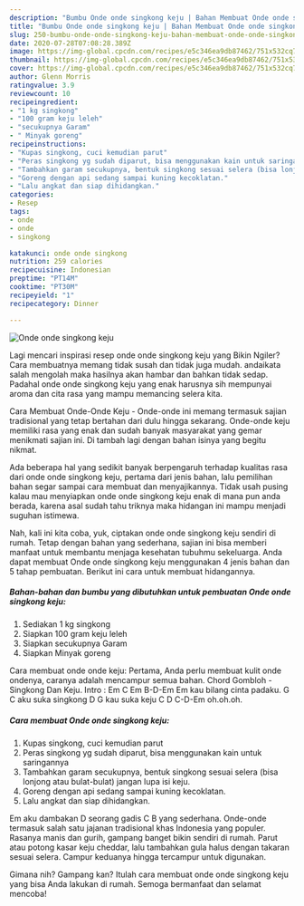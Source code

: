 ```yaml
---
description: "Bumbu Onde onde singkong keju | Bahan Membuat Onde onde singkong keju Yang Enak Banget"
title: "Bumbu Onde onde singkong keju | Bahan Membuat Onde onde singkong keju Yang Enak Banget"
slug: 250-bumbu-onde-onde-singkong-keju-bahan-membuat-onde-onde-singkong-keju-yang-enak-banget
date: 2020-07-28T07:08:28.389Z
image: https://img-global.cpcdn.com/recipes/e5c346ea9db87462/751x532cq70/onde-onde-singkong-keju-foto-resep-utama.jpg
thumbnail: https://img-global.cpcdn.com/recipes/e5c346ea9db87462/751x532cq70/onde-onde-singkong-keju-foto-resep-utama.jpg
cover: https://img-global.cpcdn.com/recipes/e5c346ea9db87462/751x532cq70/onde-onde-singkong-keju-foto-resep-utama.jpg
author: Glenn Morris
ratingvalue: 3.9
reviewcount: 10
recipeingredient:
- "1 kg singkong"
- "100 gram keju leleh"
- "secukupnya Garam"
- " Minyak goreng"
recipeinstructions:
- "Kupas singkong, cuci kemudian parut"
- "Peras singkong yg sudah diparut, bisa menggunakan kain untuk saringannya"
- "Tambahkan garam secukupnya, bentuk singkong sesuai selera (bisa lonjong atau bulat-bulat) jangan lupa isi keju."
- "Goreng dengan api sedang sampai kuning kecoklatan."
- "Lalu angkat dan siap dihidangkan."
categories:
- Resep
tags:
- onde
- onde
- singkong

katakunci: onde onde singkong 
nutrition: 259 calories
recipecuisine: Indonesian
preptime: "PT14M"
cooktime: "PT30M"
recipeyield: "1"
recipecategory: Dinner

---
```



![Onde onde singkong keju](https://img-global.cpcdn.com/recipes/e5c346ea9db87462/751x532cq70/onde-onde-singkong-keju-foto-resep-utama.jpg)

Lagi mencari inspirasi resep onde onde singkong keju yang Bikin Ngiler? Cara membuatnya memang tidak susah dan tidak juga mudah. andaikata salah mengolah maka hasilnya akan hambar dan bahkan tidak sedap. Padahal onde onde singkong keju yang enak harusnya sih mempunyai aroma dan cita rasa yang mampu memancing selera kita.

Cara Membuat Onde-Onde Keju - Onde-onde ini memang termasuk sajian tradisional yang tetap bertahan dari dulu hingga sekarang. Onde-onde keju memiliki rasa yang enak dan sudah banyak masyarakat yang gemar menikmati sajian ini. Di tambah lagi dengan bahan isinya yang begitu nikmat.

Ada beberapa hal yang sedikit banyak berpengaruh terhadap kualitas rasa dari onde onde singkong keju, pertama dari jenis bahan, lalu pemilihan bahan segar sampai cara membuat dan menyajikannya. Tidak usah pusing kalau mau menyiapkan onde onde singkong keju enak di mana pun anda berada, karena asal sudah tahu triknya maka hidangan ini mampu menjadi suguhan istimewa.


Nah, kali ini kita coba, yuk, ciptakan onde onde singkong keju sendiri di rumah. Tetap dengan bahan yang sederhana, sajian ini bisa memberi manfaat untuk membantu menjaga kesehatan tubuhmu sekeluarga. Anda dapat membuat Onde onde singkong keju menggunakan 4 jenis bahan dan 5 tahap pembuatan. Berikut ini cara untuk membuat hidangannya.

<!--inarticleads1-->

##### Bahan-bahan dan bumbu yang dibutuhkan untuk pembuatan Onde onde singkong keju:

1. Sediakan 1 kg singkong
1. Siapkan 100 gram keju leleh
1. Siapkan secukupnya Garam
1. Siapkan  Minyak goreng


Cara membuat onde onde keju: Pertama, Anda perlu membuat kulit onde ondenya, caranya adalah mencampur semua bahan. Chord Gombloh - Singkong Dan Keju. Intro : Em C Em B-D-Em Em kau bilang cinta padaku. G C aku suka singkong D G kau suka keju C D C-D-Em oh.oh.oh. 

<!--inarticleads2-->

##### Cara membuat Onde onde singkong keju:

1. Kupas singkong, cuci kemudian parut
1. Peras singkong yg sudah diparut, bisa menggunakan kain untuk saringannya
1. Tambahkan garam secukupnya, bentuk singkong sesuai selera (bisa lonjong atau bulat-bulat) jangan lupa isi keju.
1. Goreng dengan api sedang sampai kuning kecoklatan.
1. Lalu angkat dan siap dihidangkan.


Em aku dambakan D seorang gadis C B yang sederhana. Onde-onde termasuk salah satu jajanan tradisional khas Indonesia yang populer. Rasanya manis dan gurih, gampang banget bikin sendiri di rumah. Parut atau potong kasar keju cheddar, lalu tambahkan gula halus dengan takaran sesuai selera. Campur keduanya hingga tercampur untuk digunakan. 

Gimana nih? Gampang kan? Itulah cara membuat onde onde singkong keju yang bisa Anda lakukan di rumah. Semoga bermanfaat dan selamat mencoba!
